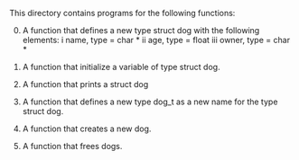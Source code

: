 This directory contains programs for the following functions:

0. A function that defines a new type struct dog with the following elements:
i	name, type = char *
ii	age, type = float
iii	owner, type = char *

1. A function that initialize a variable of type struct dog.

2. A function that prints a struct dog

3. A function that defines a new type dog_t as a new name for the type struct dog.

4. A function that creates a new dog.

5. A function that frees dogs.

